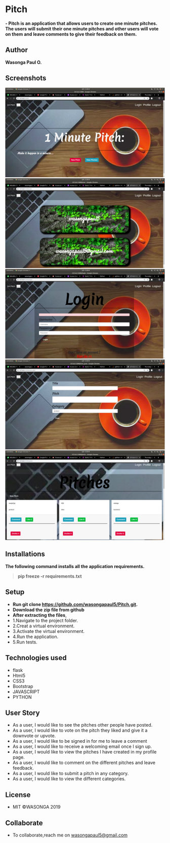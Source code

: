 # Pitch

**- Pitch is an application that allows users to create one minute pitches. The users will submit their one minute pitches and other users will vote on them and leave comments to give their feedback on them.**

## Author

**Wasonga Paul O.**

## Screenshots
<img src="https://github.com/wasongapaul5/Pitch/blob/master/app/static/pics/Screenshot%20from%202019-11-26%2012-08-27.png?raw=true">
<img src="https://github.com/wasongapaul5/Pitch/blob/master/app/static/pics/Screenshot%20from%202019-11-26%2012-08-49.png?raw=true">
<img src="https://github.com/wasongapaul5/Pitch/blob/master/app/static/pics/Screenshot%20from%202019-11-26%2012-08-58.png?raw=true">
<img src="https://github.com/wasongapaul5/Pitch/blob/master/app/static/pics/Screenshot%20from%202019-11-26%2012-09-19.png?raw=true">
<img src="https://github.com/wasongapaul5/Pitch/blob/master/app/static/pics/Screenshot%20from%202019-11-26%2012-09-52.png?raw=true">

## Installations

**The following command installs all the application requirements.**

> **pip freeze -r requirements.txt**

## Setup

- **Run git clone https://github.com/wasongapaul5/Pitch.git.**
- **Download the zip file from github**
- **After extracting the files**,
- 1.Navigate to the project folder.
- 2.Creat a virtual environment.
- 3.Activate the virtual environment.
- 4.Run the application.
- 5.Run tests.

## Technologies used

- flask
- Html5
- CSS3
- Bootstrap
- JAVASCRIPT
- PYTHON

## User Story
- As a user, I would like to see the pitches other people have posted.
- As a user, I would like to vote on the pitch they liked and give it a downvote or upvote.
- As a user, I would like to be signed in for me to leave a comment
- As a user, I would like to receive a welcoming email once I sign up.
- As a user, I would like to view the pitches I have created in my profile page.
- As a user, I would like to comment on the different pitches and leave feedback.
- As a user, I would like to submit a pitch in any category.
- As a user, I would like to view the different categories.

## License
- MIT &copy;WASONGA 2019


## Collaborate
- To collaborate,reach me on wasongapaul5@gmail.com